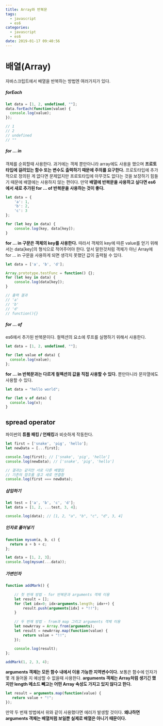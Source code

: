 ```yaml
---
title: Array와 반복문
tags:
  - javascript
  - es6
categories:
  - javascript
  - es6
date: 2019-01-17 09:40:56
---
```


# 배열(Array)

자바스크립트에서 배열을 반복하는 방법엔 여러가지가 있다.

##### forEach

~~~javascript
let data = [1, 2, undefined, ""];
data.forEach(function(value) {
  console.log(value);
});

// 1
// 2
// undefined
// ""
~~~

##### for ... in

객체를 순회할때 사용한다. 과거에는 객체 뿐만아니라 array에도 사용을 했으며 **프로토타입에 걸려있는 함수 또는 변수도 출력하기 때문에 주의를 요구한다.** 프로토타입에 추가적으로 정의된 게 없다면 문제없지만 프로토타입에 아무것도 없다는 것을 보장하기 힘들기 때문에 배열에는 사용하지 않는 편이다. 만약 **배열에 반복문을 사용하고 싶다면 es6에서 새로 추가된 for ... of 반복문을 사용하는 것이 좋다.**

~~~javascript
let data = {
    'a': 1, 
    'b': 2,
    'c': 3
};

for (let key in data) {
    console.log(key, data[key]);
}
~~~

**for ... in 구문은 객체의 key를 사용한다.** 따라서 객체의 key에 따른 value를 얻기 위해서는 data[key]의 형식으로 적어주어야 한다. 앞서 말한것처럼 객체가 아닌 Array에 for ... in 구문을 사용하게 되면 생각지 못했던 값이 출력될 수 있다.

~~~javascript
let data = ['a', 'b', 'd'];

Array.prototype.testFunc = function() {};
for (let key in data) {
    console.log(data[key]);
}

// 출력 결과
// 'a'
// 'b'
// 'd'
// function(){}
~~~

##### for ... of

es6에서 추가된 반복문이다. 컬렉션의 요소에 루프를 실행하기 위해서 사용한다.

~~~javascript
let data = [1, 2, undefined, ""];

for (let value of data) {
  console.log(value);
};
~~~

**for ... in 반복문과는 다르게 컬렉션의 값을 직접 사용할 수 있다.** 뿐만아니라 문자열에도 사용할 수 있다.

~~~javascript
let data = "hello world";

for (let v of data) {
  console.log(v);
}
~~~



## spread operator

파이썬의 **튜플 패킹 / 언패킹**과 비슷하게 작동한다.

~~~javascript
let first = ['snake', 'pig', 'hello'];
let newData = [...first];

console.log(first); // ['snake', 'pig', 'hello']
console.log(newData); // ['snake', 'pig', 'hello']

// 결과는 같지만 서로 다른 배열임
// 기존의 참조를 끊고 새로 연결함
console.log(first === newData); 
~~~

##### 삽입하기

~~~javascript
let test = ['a', 'b', 'c', 'd'];
let data = [1, 2, ...test, 3, 4];

console.log(data); // [1, 2, "a", "b", "c", "d", 3, 4]
~~~

##### 인자로 풀어넣기

~~~javascript
function mysum(a, b, c) {
  return a + b + c;  
};

let data = [1, 2, 3];
console.log(mysum(...data));
~~~

##### 가변인자

~~~javascript
function addMark() {
    
    // 첫 번재 방법 - for 반복문과 arguments 객체 이용
	let result = [];
    for (let idx=0; idx<arguments.length; idx++) {
        result.push(arguments[idx] + "!!");
    }
    
    // 두 번재 방법 - from과 map 그리고 arguments 객체 이용
    let newArray = Array.from(arguments);
	let result = newArray.map(function(value) {
        return value + "!!";
    });
    
    console.log(result);
};

addMark(1, 2, 3, 4);
~~~

**arguments 객체는 모든 함수 내에서 이용 가능한 지역변수이다.** 보통은 함수에 인자가 몇 개 들어올 지 예상할 수 없을때 사용한다. **arguments 객체는 Array처럼 생기긴 했지만 length 메소드 빼고는 어떤 Array 속성도 가지고 있지 않다고 한다.** 

~~~javascript
let result = arguments.map(function(value) {
   return value + "!"; 
});
~~~

만약 두 번재 방법에서 위와 같이 사용했다면 에러가 발생할 것이다. **왜냐하면 arguments 객체는 배열처럼 보일뿐 실제로 배열은 아니기 때문이다.**